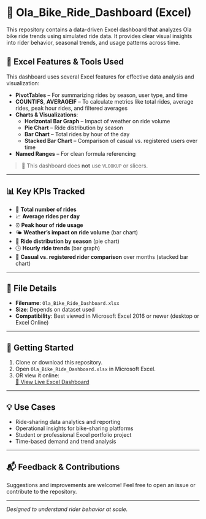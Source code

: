 # 🛵 Ola_Bike_Ride_Dashboard (Excel)

This repository contains a data-driven Excel dashboard that analyzes Ola bike ride trends using simulated ride data. It provides clear visual insights into rider behavior, seasonal trends, and usage patterns across time.

## 🔧 Excel Features & Tools Used

This dashboard uses several Excel features for effective data analysis and visualization:

- **PivotTables** – For summarizing rides by season, user type, and time
- **COUNTIFS**, **AVERAGEIF** – To calculate metrics like total rides, average rides, peak hour rides, and filtered averages
- **Charts & Visualizations**:
  - **Horizontal Bar Graph** – Impact of weather on ride volume
  - **Pie Chart** – Ride distribution by season
  - **Bar Chart** – Total rides by hour of the day
  - **Stacked Bar Chart** – Comparison of casual vs. registered users over time
- **Named Ranges** – For clean formula referencing

> 📌 This dashboard does **not** use `VLOOKUP` or slicers.

---

## 📊 Key KPIs Tracked

- 🚴 **Total number of rides**
- 📈 **Average rides per day**
- ⏰ **Peak hour of ride usage**
- 🌤️ **Weather’s impact on ride volume** (bar chart)
- 🍁 **Ride distribution by season** (pie chart)
- 🕒 **Hourly ride trends** (bar graph)
- 👤 **Casual vs. registered rider comparison** over months (stacked bar chart)

---

## 📁 File Details

- **Filename**: `Ola_Bike_Ride_Dashboard.xlsx`
- **Size**: Depends on dataset used
- **Compatibility**: Best viewed in Microsoft Excel 2016 or newer (desktop or Excel Online)

---

## 🚀 Getting Started

1. Clone or download this repository.
2. Open `Ola_Bike_Ride_Dashboard.xlsx` in Microsoft Excel.
3. OR view it online:  
   [🔗 View Live Excel Dashboard](https://1drv.ms/x/c/349bd5c321e090f4/EaPyf4vRTBVDonc9xgKva3kBR7V8rNkiE8X5aD9S2K7Igw?e=ERtXZP&nav=MTVfe0Q5QzM5MzUyLTZBQTktNDhGOS1CQ0Y4LTAwRTk1QjFCQTkxRn0)

---

## 💡 Use Cases

- Ride-sharing data analytics and reporting
- Operational insights for bike-sharing platforms
- Student or professional Excel portfolio project
- Time-based demand and trend analysis

---

## 📬 Feedback & Contributions

Suggestions and improvements are welcome! Feel free to open an issue or contribute to the repository.

---

*Designed to understand rider behavior at scale.*
